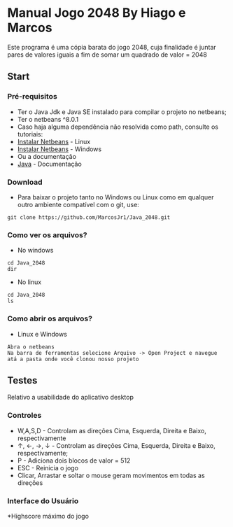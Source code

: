 # Manual Jogo 2048 By Hiago e Marcos

Este programa é uma cópia barata do jogo 2048, cuja finalidade é juntar pares de valores iguais a fim de somar um quadrado de valor = 2048

## Start

### Pré-requisitos

* Ter o Java Jdk e Java SE instalado para compilar o projeto no netbeans;
* Ter o netbeans ^8.0.1
* Caso haja alguma dependência não resolvida como path, consulte os tutoriais: 
* [Instalar Netbeans](https://www.youtube.com/watch?v=goFd0W3CvGI) - Linux
* [Instalar Netbeans](https://www.youtube.com/watch?v=YJIxL84EQg8) - Windows
* Ou a documentação
* [Java](https://www.oracle.com/technetwork/pt/java/javase/documentation/index.html) - Documentação

### Download

* Para baixar o projeto tanto no Windows ou Linux como em qualquer outro ambiente compatível com o git, use:
```
git clone https://github.com/MarcosJr1/Java_2048.git
```

### Como ver os arquivos?

* No windows
```
cd Java_2048
dir
```
* No linux
```
cd Java_2048
ls
```

### Como abrir os arquivos?

* Linux e Windows
```
Abra o netbeans
Na barra de ferramentas selecione Arquivo -> Open Project e navegue atá a pasta onde você clonou nosso projeto
```

## Testes

Relativo a usabilidade do aplicativo desktop

### Controles
* W,A,S,D - Controlam as direções Cima, Esquerda, Direita e Baixo, respectivamente
* ↑, ←, →, ↓ - Controlam as direções Cima, Esquerda, Direita e Baixo, respectivamente;
* P - Adiciona dois blocos de valor = 512
* ESC - Reinicia o jogo
* Clicar, Arrastar e soltar o mouse geram movimentos em todas as direções

### Interface do Usuário
*Highscore máximo do jogo
